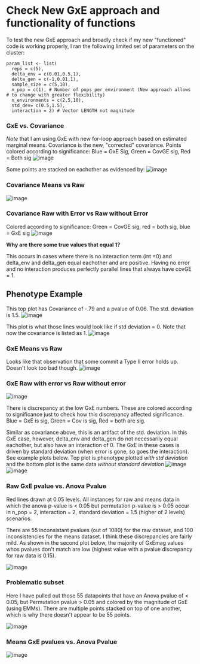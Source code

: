 # Check New GxE approach and functionality of functions
To test the new GxE approach and broadly check if my new "functioned" code is working properly, I ran the following limited set of parameters on the cluster: 

```{r}
param_list <- list( 
  reps = c(5), 
  delta_env = c(0.01,0.5,1),
  delta_gen = c(-1,0.01,1),
  sample_size = c(5,10),
  n_pop = c(1), # Number of pops per environment (New approach allows # to change with greater flexibility)
  n_environments = c(2,5,10),
  std_dev= c(0.5,1.5),
  interaction = 2) # Vector LENGTH not magnitude

```
### GxE vs. Covariance

*Note* that I am using GxE with new for-loop approach based on estimated marginal means. Covariance is the new, "corrected" covariance. 
Points colored according to significance: Blue = GxE Sig, Green = CovGE sig, Red = Both sig
![image](https://github.com/RCN-ECS/CnGV/blob/master/results/notebook_figs/619_covGxE.png)

Some points are stacked on eachother as evidenced by: 
![image](https://github.com/RCN-ECS/CnGV/blob/master/results/notebook_figs/619_Hex.png)

### Covariance Means vs Raw
![image](https://github.com/RCN-ECS/CnGV/blob/master/results/notebook_figs/619_CovMeansRaw.png)

### Covariance Raw with Error vs Raw without Error
Colored according to significance: Green = CovGE sig, red = both sig, blue = GxE sig
![image](https://github.com/RCN-ECS/CnGV/blob/master/results/notebook_figs/619_CovRawvsTrue.png)

**Why are there some true values that equal 1?** 

This occurs in cases where there is no interaction term (int =0) and delta_env and delta_gen equal eachother and are positive. Having no error and no interaction produces perfectly parallel lines that always have covGE = 1. 
## Phenotype Example
This top plot has Covariance of -.79 and a pvalue of 0.06. The std. deviation is 1.5. 
![image](https://github.com/RCN-ECS/CnGV/blob/master/results/notebook_figs/619_CovSTuff.png)

This plot is what those lines would look like if std deviation = 0. Note that now the covariance is listed as 1. 
![image](https://github.com/RCN-ECS/CnGV/blob/master/results/notebook_figs/619_CovNoerr.png)


### GxE Means vs Raw
Looks like that observation that some commit a Type II error holds up. Doesn't look too bad though. 
![image](https://github.com/RCN-ECS/CnGV/blob/master/results/notebook_figs/619_GxE_meanvsRaw.png)

### GxE Raw with error vs Raw without error
![image](https://github.com/RCN-ECS/CnGV/blob/master/results/notebook_figs/619_GxENEvsE.png)

There is discrepancy at the low GxE numbers. These are colored according to significance just to check how this discrepancy affected significance. Blue = GxE is sig, Green = Cov is sig, Red = both are sig. 

Similar as covariance above, this is an artifact of the std. deviation. In this GxE case, however, delta_env and delta_gen do not necessarily equal eachother, but also have an interaction of 0. The GxE in these cases is driven by standard deviation (when error is gone, so goes the interaction). See example plots below. Top plot is phenotype plotted *with std deviation* and the bottom plot is the same data *without standard deviation*
![image](https://github.com/RCN-ECS/CnGV/blob/master/results/notebook_figs/619_GxEerror_phen.png)
![image](https://github.com/RCN-ECS/CnGV/blob/master/results/notebook_figs/619_GxEnoerror_phen.png)

### Raw GxE pvalue vs. Anova Pvalue 
Red lines drawn at 0.05 levels. All instances for raw and means data in which the anova p-value is < 0.05 but permutation p-value is > 0.05 occur in n_pop = 2, interaction = 2, standard deviation = 1.5 (higher of 2 levels) scenarios. 

There are 55 inconsistant pvalues (out of 1080) for the raw dataset, and 100 inconsistencies for the means dataset. I think these discrepancies are fairly mild. As shown in the second plot below, the majority of GxEmag values whos pvalues don't match are low (highest value with a pvalue discrepancy for raw data is 0.15).

![image](https://github.com/RCN-ECS/CnGV/blob/master/results/notebook_figs/619_GxE_pvalue.png)

### Problematic subset

Here I have pulled out those 55 datapoints that have an Anova pvalue of < 0.05, but Permutation pvalue > 0.05 and colored by the magnitude of GxE (using EMMs). There are multiple points stacked on top of one another, which is why there doesn't appear to be 55 points. 

![image](https://github.com/RCN-ECS/CnGV/blob/master/results/notebook_figs/6.29.ProblemGxEs.png)

### Means GxE pvalues vs. Anova Pvalue

![image](https://github.com/RCN-ECS/CnGV/blob/master/results/notebook_figs/619_GxEMeanspvalu_anova.png)
